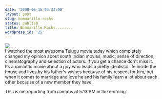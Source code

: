 ```yaml
---
date: '2008-06-15 05:33:00'
layout: post
slug: bommarillu-rocks
status: publish
title: Bommarillu Rocks........
wordpress_id: '25'
---
```


  


[![](http://2.bp.blogspot.com/_BQ0a8k-GX20/SFRYBG8n0TI/AAAAAAAABJk/9sbCKdMAdwM/s320/Bommarilluposter.jpg)](http://2.bp.blogspot.com/_BQ0a8k-GX20/SFRYBG8n0TI/AAAAAAAABJk/9sbCKdMAdwM/s1600-h/Bommarilluposter.jpg)  
I watched the most awesome Telugu movie today which completely changed my opinion about south Indian movies, music, sense of direction, cinematography and selection of actors. If you get a chance don't miss it. Its a romantic movie about a guy who leads a pretty idealistic life inside the house and lives by his father's wishes because of his respect for him, but when it comes to marriage and love he and his family learn a lot about each other because of a new member they have.

This is me reporting from campus at 5:13 AM in the morning.

  

